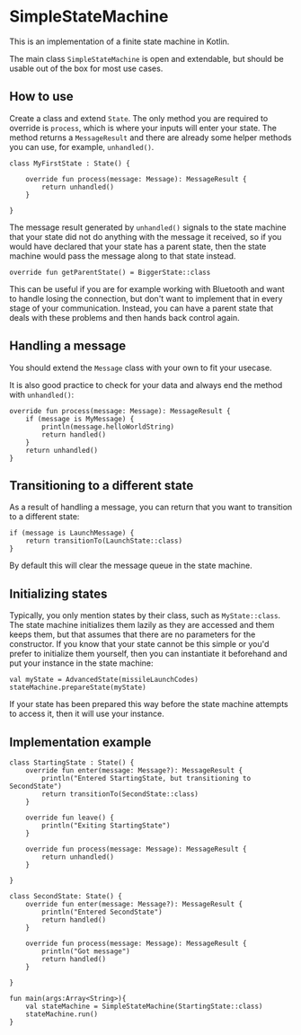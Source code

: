 # SimpleStateMachine

This is an implementation of a finite state machine in Kotlin.

The main class `SimpleStateMachine` is open and extendable, but should be usable out of the box for most use cases.

## How to use

Create a class and extend `State`. The only method you are required to override is `process`, which is
where your inputs will enter your state. The method returns a `MessageResult` and there
are already some helper methods you can use, for example, `unhandled()`.

````
class MyFirstState : State() {

    override fun process(message: Message): MessageResult {
        return unhandled()
    }

}
````

The message result generated by `unhandled()` signals to the state machine that your state did not
do anything with the message it received, so if you would have declared that your state has a parent state,
then the state machine would pass the message along to that state instead.

````
override fun getParentState() = BiggerState::class
````

This can be useful if you are for example working with Bluetooth and want to handle losing the
connection, but don't want to implement that in every stage of your communication. Instead, you
can have a parent state that deals with these problems and then hands back control again.

## Handling a message

You should extend the `Message` class with your own to fit your usecase.

It is also good practice to check for your data and always end the method with `unhandled()`:

````
override fun process(message: Message): MessageResult {
    if (message is MyMessage) {
        println(message.helloWorldString)
        return handled()
    }
    return unhandled()
}
````

## Transitioning to a different state

As a result of handling a message, you can return that you want to transition to a different state:

````
if (message is LaunchMessage) {
    return transitionTo(LaunchState::class)
}
````

By default this will clear the message queue in the state machine.

## Initializing states

Typically, you only mention states by their class, such as `MyState::class`. The state machine
initializes them lazily as they are accessed and them keeps them, but that assumes that there
are no parameters for the constructor. If you know that your state cannot be this simple or you'd
prefer to initialize them yourself, then you  can instantiate it beforehand and put your instance in
the state machine:

````
val myState = AdvancedState(missileLaunchCodes)
stateMachine.prepareState(myState)
````

If your state has been prepared this way before the state machine attempts to access it, then it
will use your instance.

## Implementation example

````
class StartingState : State() {
    override fun enter(message: Message?): MessageResult {
        println("Entered StartingState, but transitioning to SecondState")
        return transitionTo(SecondState::class)
    }

    override fun leave() {
        println("Exiting StartingState")
    }

    override fun process(message: Message): MessageResult {
        return unhandled()
    }

}

class SecondState: State() {
    override fun enter(message: Message?): MessageResult {
        println("Entered SecondState")
        return handled()
    }

    override fun process(message: Message): MessageResult {
        println("Got message")
        return handled()
    }

}

fun main(args:Array<String>){
    val stateMachine = SimpleStateMachine(StartingState::class)
    stateMachine.run()
}
````
